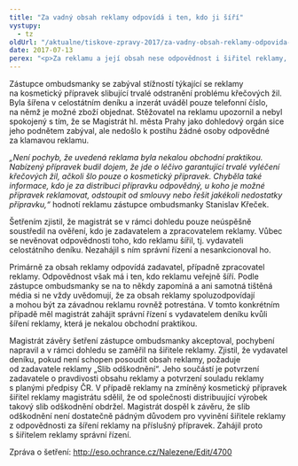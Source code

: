 ```yaml
---
title: "Za vadný obsah reklamy odpovídá i ten, kdo ji šíří"
vystupy:
  - tz
oldUrl: "/aktualne/tiskove-zpravy-2017/za-vadny-obsah-reklamy-odpovida-i-ten-kdo-ji-siri"
date: 2017-07-13
perex: "<p>Za reklamu a její obsah nese odpovědnost i šiřitel reklamy, nejen zadavatel a zpracovatel. Pokud je tedy reklama nekalou obchodní praktikou, má dohledový orgán zahájit správní řízení pro delikt podle zákona o regulaci reklamy i s tím, kdo takovou reklamu šíří. Jen důsledný dohled a vymáhání odpovědného přístupu šiřitelů reklamy mohou vést ke skutečné ochraně spotřebitele.</p>"
---
```


<!-- imported from the old website -->

<p>Zástupce ombudsmanky se zabýval stížností týkající se reklamy na kosmetický přípravek slibující trvalé odstranění problému křečových žil. Byla šířena v celostátním deníku a inzerát uváděl pouze telefonní číslo, na němž je možné zboží objednat. Stěžovatel na reklamu upozornil a nebyl spokojený s tím, že se Magistrát hl. města Prahy jako dohledový orgán sice jeho podnětem zabýval, ale nedošlo k postihu žádné osoby odpovědné za klamavou reklamu.</p> <p><i>„Není pochyb, že uvedená reklama byla nekalou obchodní praktikou. Nabízený přípravek budil dojem, že jde o léčivo garantující trvalé vyléčení křečových žil, ačkoli šlo pouze o kosmetický přípravek. Chyběla také informace, kdo je za distribuci přípravku odpovědný, u koho je možné přípravek reklamovat, odstoupit od smlouvy nebo řešit jakékoli nedostatky přípravku,“</i> hodnotí reklamu zástupce ombudsmanky Stanislav Křeček.</p> <p>Šetřením zjistil, že magistrát se v rámci dohledu pouze neúspěšně soustředil na ověření, kdo je zadavatelem a zpracovatelem reklamy. Vůbec se nevěnovat odpovědnosti toho, kdo reklamu šířil, tj. vydavateli celostátního deníku. Nezahájil s ním správní řízení a nesankcionoval ho.</p> <p>Primárně za obsah reklamy odpovídá zadavatel, případně zpracovatel reklamy. Odpovědnost však má i ten, kdo reklamu veřejně šíří. Podle zástupce ombudsmanky se na to někdy zapomíná a ani samotná tištěná média si ne vždy uvědomují, že za obsah reklamy spoluzodpovídají a mohou být za závadnou reklamu rovněž potrestána. V tomto konkrétním případě měl magistrát zahájit správní řízení s vydavatelem deníku kvůli šíření reklamy, která je nekalou obchodní praktikou.</p> <p>Magistrát závěry šetření zástupce ombudsmanky akceptoval, pochybení napravil a v rámci dohledu se zaměřil na šiřitele reklamy. Zjistil, že vydavatel deníku, pokud není schopen posoudit obsah reklamy, požaduje od zadavatele reklamy „Slib odškodnění“. Jeho součástí je potvrzení zadavatele o pravdivosti obsahu reklamy a potvrzení souladu reklamy s planými předpisy ČR. V případě reklamy na zmíněný kosmetický přípravek šiřitel reklamy magistrátu sdělil, že od společnosti distribuující výrobek takový slib odškodnění obdržel. Magistrát dospěl k závěru, že slib odškodnění není dostatečně pádným důvodem pro vyvinění šiřitele reklamy z odpovědnosti za šíření reklamy na příslušný přípravek. Zahájil proto s šiřitelem reklamy správní řízení.</p> <p>Zpráva o šetření: <a title="Otevření do nového okna" href="http://eso.ochrance.cz/Nalezene/Edit/4700" target="_blank">http://eso.ochrance.cz/Nalezene/Edit/4700</a>  </p>

